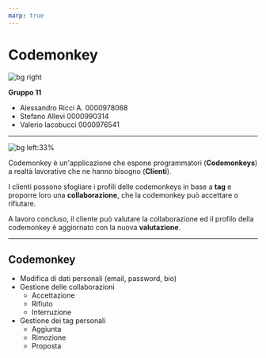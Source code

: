 ```yaml
---
marp: true
---
```


<script src="node_modules/mermaid/dist/mermaid.min.js"></script>

<script>mermaid.initialize({startOnLoad:true, theme:"neutral", mirrorActors:false});</script>
<link rel="stylesheet" href="res/styles.css">

# Codemonkey

![bg right](res/icon.png)

**Gruppo 11**
- Alessandro Ricci A.
0000978068
- Stefano Allevi
0000990314
- Valerio Iacobucci
0000976541
---

![bg left:33%](res/homepage.png)

Codemonkey è un'applicazione che espone programmatori (**Codemonkeys**) a realtà lavorative che ne hanno bisogno (**Clienti**).

I clienti possono sfogliare i profili delle codemonkeys in base a **tag** e proporre loro una **collaborazione**, che la codemonkey può accettare o rifiutare.

A lavoro concluso, il cliente può valutare la collaborazione ed il profilo della codemonkey è aggiornato con la nuova **valutazione**.

---
<div class="container">
<div class="content" style="height:100%">

## Codemonkey
- Modifica di dati personali (email, password, bio)
- Gestione delle collaborazioni
    - Accettazione
    - Rifiuto
    - Interruzione
- Gestione dei tag personali
    - Aggiunta
    - Rimozione
    - Proposta
</div>

<div class="content" style="height:100%">

## Cliente
- Modifica di dati personali (email, password)
- Ricerca di Codemonkey attraverso feed
    - Può filtrare per tag
- Gestione delle collaborazioni
    - Proposta
    - Interruzione 
    - Terminazione e valutazione
</div>
</div>                                               

---

![bg right:33%](res/dashboard.png)
# Amministrazione del sistema

Sono previsti degli amministratori, che avranno accesso ad una **dashboard** dove:
- Accettare o rifiutare tags
- Visionare il file di log
- Gestire gli utenti aggiungendo o rimuovendo limitazioni

---

<!-- ![bg fit right:33%](res/componenti.jpeg) -->

<div class="container">
<div class="content">

# Implementazione

I server dedicati alla registrazione, all'accesso, alle operazioni utente ed alla gestione delle collaborazioni sono realizzati con servizi di **Frontend** e **Backend**.

**PostgreSQL** è il DBMS relazionale scelto.

**Nginx** è un web server HTTP e reverse proxy, fa da broker.

Un semplice applicativo in un server *Linux* fa da **Server Log**.

</div>

<div class="content">

[![](https://mermaid.ink/img/pako:eNp1kl9PwjAUxb_KUl9BBBRwMSbsD8ZEnvCBuPlQ2rutsWtn12II2Xe366ag0T313N-557Zdj4hICshHGZcfpMBKe89RKjz7bZOQMxD6tZPLJFDyDVQvt95weO8tO1GbXa5wVXg1qD2ouqsGyUpJoUHQvidMAkzeTtqu-mzvrk0Lfqjwh4qTjcv2nmTet_fD3EZWSRSsN3-AhyQwdqbui70jduwxOQvTBw72VBnj3L9YRVG8nJ-ToCehQ-ck_JfEvwgaoBJUiRm1F35snSnSBZSQIt8uBRitME_RoEM1vBsQBEIpMpa3nmOXnqKSKSXVkmhpL9uCDPMaWtikonGDsNFycxAE-VoZGCBTUawhYtj-qBL5rmGAKixepDxpoMxGrrsn4V7GV2fsyLeRS0zByiPSh6o156zW1kzcXtu6UdyWC62r2h-NWnyZM12Y3SWR5ahmtH1sxf52NppNZgs8mcJsPsU30yklu_HtIptcjzM6vxpPMGqa5hPsKtRh?type=png)](https://mermaid.live/edit#pako:eNp1kl9PwjAUxb_KUl9BBBRwMSbsD8ZEnvCBuPlQ2rutsWtn12II2Xe366ag0T313N-557Zdj4hICshHGZcfpMBKe89RKjz7bZOQMxD6tZPLJFDyDVQvt95weO8tO1GbXa5wVXg1qD2ouqsGyUpJoUHQvidMAkzeTtqu-mzvrk0Lfqjwh4qTjcv2nmTet_fD3EZWSRSsN3-AhyQwdqbui70jduwxOQvTBw72VBnj3L9YRVG8nJ-ToCehQ-ck_JfEvwgaoBJUiRm1F35snSnSBZSQIt8uBRitME_RoEM1vBsQBEIpMpa3nmOXnqKSKSXVkmhpL9uCDPMaWtikonGDsNFycxAE-VoZGCBTUawhYtj-qBL5rmGAKixepDxpoMxGrrsn4V7GV2fsyLeRS0zByiPSh6o156zW1kzcXtu6UdyWC62r2h-NWnyZM12Y3SWR5ahmtH1sxf52NppNZgs8mcJsPsU30yklu_HtIptcjzM6vxpPMGqa5hPsKtRh)

</div>
</div>

---

<!-- ![bg fit right:33%](res/angular.png) -->


<div class="container">
<div class="content">

# Frontend
**Angular** è un framework per la creazione di applicazioni orientate a **componenti**
- basato su *typescript*
- permette di creare *single page applications*
- può essere utilizzato per creare applicazioni web, desktop e mobile
</div>

<div class="content">

```shell
frontend
├─ angular.json
├─ Dockerfile
├─ package.json
└─ src
   ├─ token.interceptor.ts
   └─ app
      ├─ app.component.html
      ├─ app.component.ts
      ├─ components
      │  └─ card
      │     ├─ collaborazione-card
      │     │  ├─ collaborazione-card.component.html
      │     │  └─ collaborazione-card.component.ts
      │     └─ user-card
      │        ├─ codemonkey
      │        │  └── codemonkey-card.component.ts
      │        ├─ cliente
      │        │  └── company-card.component.ts
      │        ├─ user-card.component.html
      │        └─ user-card.component.ts
      ├─ model
      │  └─ interfaces
      │     ├─ codemonkey.interface.ts
      │     ├─ company.interface.ts
      │     ├─ collaborazione.interface.ts
      │     ...
      └─ pages
         ├─ home
         │  ├─ home.component.html
         │  └─ home.component.ts
         └─ login
            ├─ login.component.html
            └─ login.component.ts
```
</div>
</div>

---
<!-- ![bg fit right:33%](res/rails.png) -->

<div class="container">
<div class="content">

# Backend
**Rails**
In fase di implementazione è stato utilizzata una variazione sul pattern MVC, perchè la view è stata implementata in Angular.
- **Model**: gestisce i dati e le relazioni
- **Controller**: gestisce le richieste e le risposte

È stato utilizzato l'**ORM** *ActiveRecord* per la gestione delle entità e delle relazioni.
</div>
<div class="content">

```shell
backend
├─ app
│  ├─ controllers
│  │  ├─ collaborazione
│  │  │  ├─ accetta_controller.rb
│  │  │  ├─ modifica_controller.rb
│  │  │  ├─ proponi_controller.rb
│  │  │  └─ ...
│  │  └─ ...
│  └─ models
│     ├─ codemonkey.rb
│     ├─ cliente.rb
│     ├─ collaborazione.rb
│     └─ ...
├─ config
│  ├─ database.yml
│  ├─ environments
│  │  ├─ development.rb
│  │  ├─ production.rb
│  └─ routes.rb
├─ db
│  └─ migrate # dall'e-r 
│     ├─ codemonkeys.rb
│     ├─ collaborazioni.rb
│     ├─ clienti.rb
│     └─ ...
├─ Dockerfile
├─ lib
│  └─ json_web_token.rb
└─ test
   ├─ controllers
   │  ├─ collaborazione
   │  │  ├─ accetta_controller_test.rb
   │  │  └─ ...
   └─ models
      ├─ codemonkey.rb
      └─ ...
```

</div>
</div>


---

![bg right:33%](res/git.png)

# Sviluppo
Gli sviluppatori lavorano in **feature branch** separati e **merge request** nella repository **git** del progetto.

Nella codebase è disponibile una **modalità di sviluppo** per testare cambiamenti in `localhost`, che vengono subito riflessi nel browser, al salvataggio del file sorgente.

Quando i cambiamenti sono pronti in `dev-X` viene effettuato un merge nel branch `master` e si procede con lo **staging**.

---

# Deployment

Per il rilascio i sorgenti vengono trasferiti in un ambiente **Docker** e compilati. Si crea un'immagine da caricare su un servizio di **cloud computing**.

<div class="container">
<div class="content">

| Pro                           | Contro              |
| ----------------------------- | ------------------- |
| Virtualizzazione (isolamento) | Sicurezza condivisa |
| Disponibilità                 | Costo maggiorato    |

</div>
</div>

Viene predisposto l'utilizzo di **object server** per il caricamento/scaricamento delle immagini di profilo, di **database server** per la gestione di entità e relazioni e **log server** per il salvataggio sequenziale di eventi, oltre a **servizi per container** per l'orchestrazione.

---

# Sicurezza

**HTTPS** per la comunicazione tra client e server.
> Le richieste e le risposte sono cifrate con TLS.

**TOTP** per l'autenticazione a due fattori.
> Alla registrazione viene generato un codice QR che l'utente può scansionare con un'applicazione che genera un codice di verifica usa e getta.

**Hashing** e **Salting** per la memorizzazione delle password.
> Le password non vengono mai salvate in chiaro.

**JWT** per l'autenticazione.
> Il client (browser web) salva il token in localStorage e lo invia al server in ogni richiesta.

